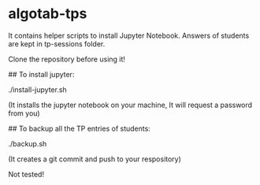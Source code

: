 # algotab-tps

It contains helper scripts to install Jupyter Notebook.
Answers of students are kept in tp-sessions folder.

Clone the repository before using it!

## To install jupyter:

./install-jupyter.sh

(It installs the jupyter notebook on your machine, It will request a password from you)


## To backup all the TP entries of students:

./backup.sh

(It creates a git commit and push to your respository)

Not tested!


